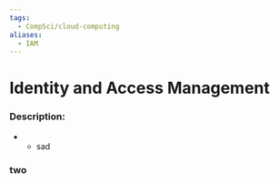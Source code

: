```yaml
---
tags:
  - CompSci/cloud-computing
aliases:
  - IAM
---
```

# Identity and Access Management
### Description:
- 
	- sad
### two
